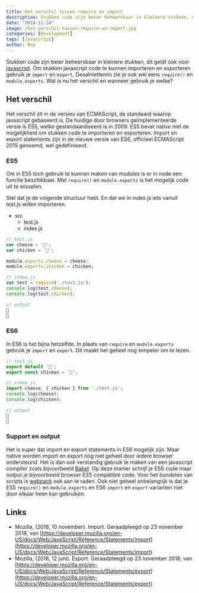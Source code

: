 ```yaml
---
title: Het verschil tussen require en import
description: Stukken code zijn beter beheersbaar in kleinere stukken, dit geldt ook voor javascript. Om stukken javascript...
date: "2018-11-24"
image: /het-verschil-tussen-require-en-import.jpg
categories: [Development]
tags: [Javascript]
author: Roy
---
```


Stukken code zijn beter beheersbaar in kleinere stukken, dit geldt ook voor [javascript](https://nl.wikipedia.org/wiki/JavaScript). Om stukken javascript code te kunnen importeren en exporteren gebruik je `import` en `export`. Desalniettemin zie je ook wel eens `require()` en `module.exports`. Wat is nu het verschil en wanneer gebruik je welke?

## Het verschil

Het verschil zit in de versies van ECMAScript, de standaard waarop javascript gebaseerd is. De huidige door browsers geïmplementeerde versie is ES5, welke gestandaardiseerd is in 2009. ES5 bevat native niet de mogelijkheid om stukken code te importeren en exporteren. Import en export statements zijn in de nieuwe versie van ES6, officieel ECMAScript 2015 genoemd, wel gedefinieerd.

### ES5

Om in ES5 toch gebruik te kunnen maken van modules is er in node een functie beschikbaar. Met `require()` en `module.exports` is het mogelijk code uit te wisselen.

Stel dat je de volgende structuur hebt. En dat we in index.js iets vanuit test.js willen importeren.

<ul>
  <li>
    src
    <ul>
      <li>
        test.js
      </li>
      <li>
        index.js
      </li>
    </ul>
  </li>
</ul>

```js
// test.js
var cheese = '🧀';
var chicken = '🐔';

module.exports.cheese = cheese;
module.exports.chicken = chicken;

// index.js
var test = require('./test.js');
console.log(test.cheese);
console.log(test.chicken);

// output
🧀
🐔
```

### ES6

In ES6 is het bijna hetzelfde. In plaats van `require` en `module.exports` gebruik je `import` en `export`. Dit maakt het geheel nog simpeler om te lezen.

```js
// test.js
export default '🧀';
export const chicken = '🐔';

// index.js
import cheese, { chicken } from './test.js';
console.log(cheese);
console.log(chicken);

// output
🧀
🐔
```

### Support en output

Het is super dat import en export statements in ES6 mogelijk zijn. Maar native worden import en export nog niet geheel door iedere browser ondersteund. Het is dan ook verstandig gebruik te maken van een javascript compiler zoals bijvoorbeeld [Babel](https://babeljs.io/). Op deze manier schrijf je ES6 code maar output je bijvoorbeeld browser ES5 compatible code. Voor het bundelen van scripts is [webpack](https://webpack.js.org/) ook aan te raden. Ook niet geheel onbelangrijk is dat je ES5 `require()` en `module.exports` en ES6 `import` en `export` varianten niet door elkaar heen kan gebruiken.

## Links

* Mozilla, (2018, 10 november). Import. Geraadpleegd op 23 november 2018, van [https://developer.mozilla.org/en-US/docs/Web/JavaScript/Reference/Statements/import](https://developer.mozilla.org/en-US/docs/Web/JavaScript/Reference/Statements/import)
* Mozilla, (2018, 12 juni). Export. Geraadpleegd op 23 november 2018, van [https://developer.mozilla.org/en-US/docs/Web/JavaScript/Reference/Statements/export](https://developer.mozilla.org/en-US/docs/Web/JavaScript/Reference/Statements/export)